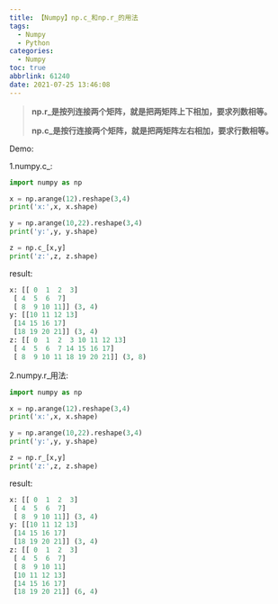 ```yaml
---
title: 【Numpy】np.c_和np.r_的用法
tags:
  - Numpy
  - Python
categories:
  - Numpy
toc: true
abbrlink: 61240
date: 2021-07-25 13:46:08
---
```


> **np.r_是按列连接两个矩阵，就是把两矩阵上下相加，要求列数相等。**
>
> **np.c_是按行连接两个矩阵，就是把两矩阵左右相加，要求行数相等。**

<!--more-->

Demo:

1.numpy.c_:

~~~python
import numpy as np

x = np.arange(12).reshape(3,4)
print('x:',x, x.shape)

y = np.arange(10,22).reshape(3,4)
print('y:',y, y.shape)

z = np.c_[x,y]
print('z:',z, z.shape)
~~~

result:

~~~python
x: [[ 0  1  2  3]
 [ 4  5  6  7]
 [ 8  9 10 11]] (3, 4)
y: [[10 11 12 13]
 [14 15 16 17]
 [18 19 20 21]] (3, 4)
z: [[ 0  1  2  3 10 11 12 13]
 [ 4  5  6  7 14 15 16 17]
 [ 8  9 10 11 18 19 20 21]] (3, 8)
~~~



2.numpy.r_用法:

~~~python
import numpy as np

x = np.arange(12).reshape(3,4)
print('x:',x, x.shape)

y = np.arange(10,22).reshape(3,4)
print('y:',y, y.shape)

z = np.r_[x,y]
print('z:',z, z.shape)
~~~

result:

~~~python
x: [[ 0  1  2  3]
 [ 4  5  6  7]
 [ 8  9 10 11]] (3, 4)
y: [[10 11 12 13]
 [14 15 16 17]
 [18 19 20 21]] (3, 4)
z: [[ 0  1  2  3]
 [ 4  5  6  7]
 [ 8  9 10 11]
 [10 11 12 13]
 [14 15 16 17]
 [18 19 20 21]] (6, 4)
~~~







